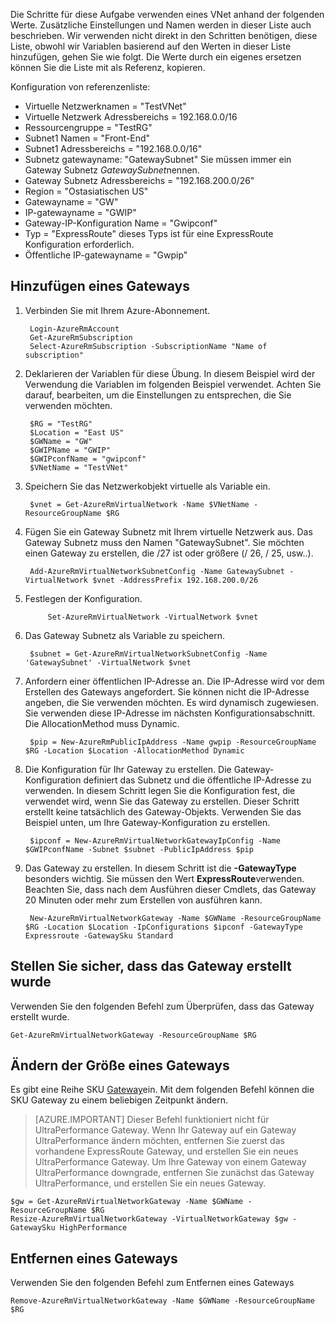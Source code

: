 Die Schritte für diese Aufgabe verwenden eines VNet anhand der folgenden Werte. Zusätzliche Einstellungen und Namen werden in dieser Liste auch beschrieben. Wir verwenden nicht direkt in den Schritten benötigen, diese Liste, obwohl wir Variablen basierend auf den Werten in dieser Liste hinzufügen, gehen Sie wie folgt. Die Werte durch ein eigenes ersetzen können Sie die Liste mit als Referenz, kopieren.

Konfiguration von referenzenliste:
    
- Virtuelle Netzwerknamen = "TestVNet"
- Virtuelle Netzwerk Adressbereichs = 192.168.0.0/16
- Ressourcengruppe = "TestRG"
- Subnet1 Namen = "Front-End" 
- Subnet1 Adressbereichs = "192.168.0.0/16"
- Subnetz gatewayname: "GatewaySubnet" Sie müssen immer ein Gateway Subnetz *GatewaySubnet*nennen.
- Gateway Subnetz Adressbereichs = "192.168.200.0/26"
- Region = "Ostasiatischen US"
- Gatewayname = "GW"
- IP-gatewayname = "GWIP"
- Gateway-IP-Konfiguration Name = "Gwipconf"
-  Typ = "ExpressRoute" dieses Typs ist für eine ExpressRoute Konfiguration erforderlich.
- Öffentliche IP-gatewayname = "Gwpip"


## <a name="add-a-gateway"></a>Hinzufügen eines Gateways

1. Verbinden Sie mit Ihrem Azure-Abonnement. 

        Login-AzureRmAccount
        Get-AzureRmSubscription 
        Select-AzureRmSubscription -SubscriptionName "Name of subscription"

2. Deklarieren der Variablen für diese Übung. In diesem Beispiel wird der Verwendung die Variablen im folgenden Beispiel verwendet. Achten Sie darauf, bearbeiten, um die Einstellungen zu entsprechen, die Sie verwenden möchten. 
        
        $RG = "TestRG"
        $Location = "East US"
        $GWName = "GW"
        $GWIPName = "GWIP"
        $GWIPconfName = "gwipconf"
        $VNetName = "TestVNet"

3. Speichern Sie das Netzwerkobjekt virtuelle als Variable ein.

        $vnet = Get-AzureRmVirtualNetwork -Name $VNetName -ResourceGroupName $RG

4. Fügen Sie ein Gateway Subnetz mit Ihrem virtuelle Netzwerk aus. Das Gateway Subnetz muss den Namen "GatewaySubnet". Sie möchten einen Gateway zu erstellen, die /27 ist oder größere (/ 26, / 25, usw..).
            
        Add-AzureRmVirtualNetworkSubnetConfig -Name GatewaySubnet -VirtualNetwork $vnet -AddressPrefix 192.168.200.0/26

5. Festlegen der Konfiguration.

            Set-AzureRmVirtualNetwork -VirtualNetwork $vnet

6. Das Gateway Subnetz als Variable zu speichern.

        $subnet = Get-AzureRmVirtualNetworkSubnetConfig -Name 'GatewaySubnet' -VirtualNetwork $vnet

7. Anfordern einer öffentlichen IP-Adresse an. Die IP-Adresse wird vor dem Erstellen des Gateways angefordert. Sie können nicht die IP-Adresse angeben, die Sie verwenden möchten. Es wird dynamisch zugewiesen. Sie verwenden diese IP-Adresse im nächsten Konfigurationsabschnitt. Die AllocationMethod muss Dynamic.

        $pip = New-AzureRmPublicIpAddress -Name gwpip -ResourceGroupName $RG -Location $Location -AllocationMethod Dynamic

8. Die Konfiguration für Ihr Gateway zu erstellen. Die Gateway-Konfiguration definiert das Subnetz und die öffentliche IP-Adresse zu verwenden. In diesem Schritt legen Sie die Konfiguration fest, die verwendet wird, wenn Sie das Gateway zu erstellen. Dieser Schritt erstellt keine tatsächlich des Gateway-Objekts. Verwenden Sie das Beispiel unten, um Ihre Gateway-Konfiguration zu erstellen. 

        $ipconf = New-AzureRmVirtualNetworkGatewayIpConfig -Name $GWIPconfName -Subnet $subnet -PublicIpAddress $pip

9. Das Gateway zu erstellen. In diesem Schritt ist die **-GatewayType** besonders wichtig. Sie müssen den Wert **ExpressRoute**verwenden. Beachten Sie, dass nach dem Ausführen dieser Cmdlets, das Gateway 20 Minuten oder mehr zum Erstellen von ausführen kann.

        New-AzureRmVirtualNetworkGateway -Name $GWName -ResourceGroupName $RG -Location $Location -IpConfigurations $ipconf -GatewayType Expressroute -GatewaySku Standard

## <a name="verify-the-gateway-was-created"></a>Stellen Sie sicher, dass das Gateway erstellt wurde

Verwenden Sie den folgenden Befehl zum Überprüfen, dass das Gateway erstellt wurde.

    Get-AzureRmVirtualNetworkGateway -ResourceGroupName $RG

## <a name="resize-a-gateway"></a>Ändern der Größe eines Gateways

Es gibt eine Reihe SKU [Gateway](../articles/expressroute/expressroute-about-virtual-network-gateways.md)ein. Mit dem folgenden Befehl können die SKU Gateway zu einem beliebigen Zeitpunkt ändern.

>[AZURE.IMPORTANT] Dieser Befehl funktioniert nicht für UltraPerformance Gateway. Wenn Ihr Gateway auf ein Gateway UltraPerformance ändern möchten, entfernen Sie zuerst das vorhandene ExpressRoute Gateway, und erstellen Sie ein neues UltraPerformance Gateway. Um Ihre Gateway von einem Gateway UltraPerformance downgrade, entfernen Sie zunächst das Gateway UltraPerformance, und erstellen Sie ein neues Gateway.

    $gw = Get-AzureRmVirtualNetworkGateway -Name $GWName -ResourceGroupName $RG
    Resize-AzureRmVirtualNetworkGateway -VirtualNetworkGateway $gw -GatewaySku HighPerformance

## <a name="remove-a-gateway"></a>Entfernen eines Gateways

Verwenden Sie den folgenden Befehl zum Entfernen eines Gateways

    Remove-AzureRmVirtualNetworkGateway -Name $GWName -ResourceGroupName $RG  
